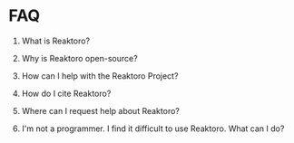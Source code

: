 # FAQ

1. What is Reaktoro?

1. Why is Reaktoro open-source?

1. How can I help with the Reaktoro Project?

1. How do I cite Reaktoro?

1. Where can I request help about Reaktoro?

1. I'm not a programmer. I find it difficult to use Reaktoro. What can I do?

